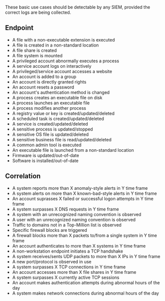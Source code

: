 These basic use cases should be detectable by any SIEM, provided the correct logs are being collected.

## Endpoint
- A file with a non-executable extension is executed
- A file is created in a non-standard location
- A file share is created
- A file system is mounted
- A privileged account abnormally executes a process
- A service account logs on interactively
- A privileged/service account accesses a website
- An account is added to a group
- An account is directly granted rights
- An account resets a password
- An account's authentication method is changed
- A process creates an executable file on disk
- A process launches an executable file
- A process modifies another process
- A registry value or key is created/updated/deleted
- A scheduled task is created/updated/deleted
- A service is created/updated/deleted
- A sensitive process is updated/stopped
- A sensitive OS file is updated/deleted
- A sensitive business file is read/updated/deleted
- A common admin tool is executed
- An executable file is launched from a non-standard location
- Firmware is updated/out-of-date
- Software is installed/out-of-date


## Correlation
- A system reports more than X anomaly-style alerts in Y time frame
- A system alerts on more than X known-bad-style alerts in Y time frame
- An account suprasses X failed or successful logon attempts in Y time frame
- A system surpasses X DNS requests in Y time frame
- A system with an unrecognized naming convention is observed
- A user with an unrecognized naming convention is observed
- Traffic to domains not in a Top-Million list is observed
- Specific firewall blocks are triggered
- A firewall blocks more than X packets to/from a single system in Y time frame
- An account authenticates to more than X systems in Y time frame
- A non-workstation endpoint initiates a TCP handshake
- A system receives/sents UDP packets to more than X IPs in Y time frame
- A new port/protocol is observed in use
- A system surpasses X TCP connections in Y time frame
- An account accesses more than X file shares in Y time frame
- A system surpasses X currently active TCP sessions
- An account makes authentication attempts during abnormal hours of the day
- A system makes network connections during abnormal hours of the day